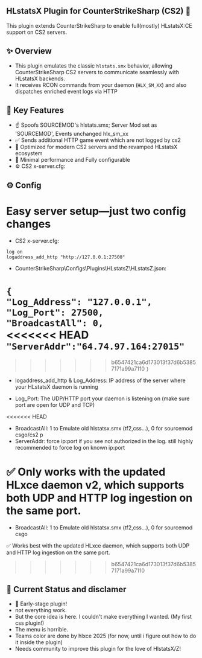 ## HLstatsX Plugin for CounterStrikeSharp (CS2) 🎯
This plugin extends CounterStrikeSharp to enable full(mostly) HLstatsX:CE support on CS2 servers.

## ✨ Overview
* This plugin emulates the classic `hlstats.smx` behavior, allowing CounterStrikeSharp CS2 servers to communicate seamlessly with HLstatsX backends.
* It receives RCON commands from your daemon (`HLX_SM_XX`) and also dispatches enriched event logs via HTTP

## 🔧 Key Features
- ☝ Spoofs SOURCEMOD's hlstats.smx; Server Mod set as 'SOURCEMOD', Events unchanged hlx_sm_xx 
- ✅ Sends additional HTTP game event which are not logged by cs2
- 🚀 Optimized for modern CS2 servers and the revamped HLstatsX ecosystem
- 🧩️ Minimal performance and Fully configurable
- ⚙️ CS2 x-server.cfg:

## ⚙️ Config
# Easy server setup—just two config changes
- CS2 x-server.cfg:
  
`log on`<br>
`logaddress_add_http "http://127.0.0.1:27500"`<br>

-  CounterStrikeSharp\Configs\Plugins\HLstatsZ\HLstatsZ.json:
  
`{`<br>
  `"Log_Address": "127.0.0.1",`<br>
  `"Log_Port": 27500,`<br>
  `"BroadcastAll": 0,`<br>
<<<<<<< HEAD
  `"ServerAddr":"64.74.97.164:27015"`<br>
=======
>>>>>>> b6547421ca6d173013f37d6b53857171a99a7110
`}`<br>

* logaddress_add_http & Log_Address: IP address of the server where your HLstatsX daemon is running

* Log_Port: The UDP/HTTP port your daemon is listening on (make sure port are open for UDP and TCP)

<<<<<<< HEAD
* BroadcastAll: 1 to Emulate old hlstatsx.smx (tf2,css...), 0 for sourcemod csgo/cs2
p
* ServerAddr: force ip:port if you see not authorized in the log. still highly recommended to force log on known ip:port
  
✅ Only works with the updated HLxce daemon v2, which supports both UDP and HTTP log ingestion on the same port.
=======
* BroadcastAll: 1 to Emulate old hlstatsx.smx (tf2,css...), 0 for sourcemod csgo
  
✅ Works best with the updated HLxce daemon, which supports both UDP and HTTP log ingestion on the same port.
>>>>>>> b6547421ca6d173013f37d6b53857171a99a7110


## 🧪 Current Status and disclamer
* 🐣 Early-stage plugin!
* not everything work.
* But the core idea is here. I couldn't make everything I wanted. (My first css plugin!)
* The menu is horrible.
* Teams color are done by hlxce 2025 (for now, until i figure out how to do it inside the plugin)
* Needs community to improve this plugin for the love of HlstatsX/Z!



